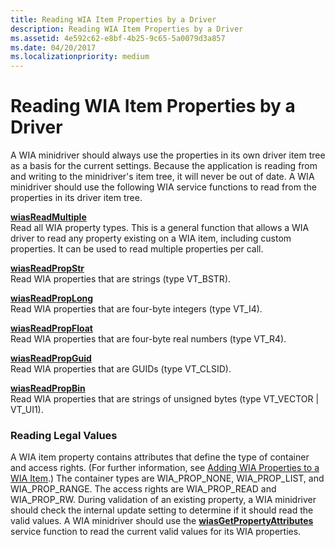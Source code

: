 ```yaml
---
title: Reading WIA Item Properties by a Driver
description: Reading WIA Item Properties by a Driver
ms.assetid: 4e592c62-e8bf-4b25-9c65-5a0079d3a857
ms.date: 04/20/2017
ms.localizationpriority: medium
---
```


# Reading WIA Item Properties by a Driver





A WIA minidriver should always use the properties in its own driver item tree as a basis for the current settings. Because the application is reading from and writing to the minidriver's item tree, it will never be out of date. A WIA minidriver should use the following WIA service functions to read from the properties in its driver item tree.

<a href="" id="wiasreadmultiple"></a>[**wiasReadMultiple**](https://docs.microsoft.com/windows-hardware/drivers/ddi/wiamdef/nf-wiamdef-wiasreadmultiple)  
Read all WIA property types. This is a general function that allows a WIA driver to read any property existing on a WIA item, including custom properties. It can be used to read multiple properties per call.

<a href="" id="wiasreadpropstr"></a>[**wiasReadPropStr**](https://docs.microsoft.com/windows-hardware/drivers/ddi/wiamdef/nf-wiamdef-wiasreadpropstr)  
Read WIA properties that are strings (type VT\_BSTR).

<a href="" id="wiasreadproplong"></a>[**wiasReadPropLong**](https://docs.microsoft.com/windows-hardware/drivers/ddi/wiamdef/nf-wiamdef-wiasreadproplong)  
Read WIA properties that are four-byte integers (type VT\_I4).

<a href="" id="wiasreadpropfloat"></a>[**wiasReadPropFloat**](https://docs.microsoft.com/windows-hardware/drivers/ddi/wiamdef/nf-wiamdef-wiasreadpropfloat)  
Read WIA properties that are four-byte real numbers (type VT\_R4).

<a href="" id="wiasreadpropguid"></a>[**wiasReadPropGuid**](https://docs.microsoft.com/windows-hardware/drivers/ddi/wiamdef/nf-wiamdef-wiasreadpropguid)  
Read WIA properties that are GUIDs (type VT\_CLSID).

<a href="" id="wiasreadpropbin"></a>[**wiasReadPropBin**](https://docs.microsoft.com/windows-hardware/drivers/ddi/wiamdef/nf-wiamdef-wiasreadpropbin)  
Read WIA properties that are strings of unsigned bytes (type VT\_VECTOR | VT\_UI1).

### Reading Legal Values

A WIA item property contains attributes that define the type of container and access rights. (For further information, see [Adding WIA Properties to a WIA Item](adding-wia-properties-to-a-wia-item.md).) The container types are WIA\_PROP\_NONE, WIA\_PROP\_LIST, and WIA\_PROP\_RANGE. The access rights are WIA\_PROP\_READ and WIA\_PROP\_RW. During validation of an existing property, a WIA minidriver should check the internal update setting to determine if it should read the valid values. A WIA minidriver should use the [**wiasGetPropertyAttributes**](https://docs.microsoft.com/windows-hardware/drivers/ddi/wiamdef/nf-wiamdef-wiasgetpropertyattributes) service function to read the current valid values for its WIA properties.

 

 




